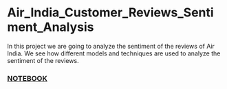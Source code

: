 # Air_India_Customer_Reviews_Sentiment_Analysis

In this project we are going to analyze the sentiment of the reviews of Air India. We see how different models and techniques are used to analyze the sentiment of the reviews. 

### [NOTEBOOK](./Main_notebook.ipynb)
